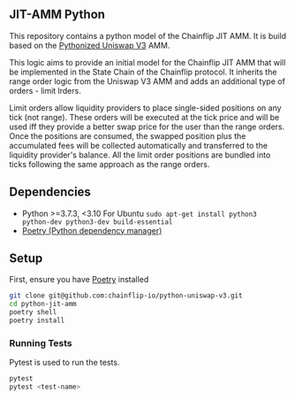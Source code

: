 ## JIT-AMM Python
This repository contains a python model of the Chainflip JIT AMM. It is build based on the [Pythonized Uniswap V3](https://github.com/chainflip-io/python-uniswap-v3) AMM.

This logic aims to provide an initial model for the Chainflip JIT AMM that will be implemented in the State Chain of the Chainflip protocol. It inherits the range order logic from the Uniswap V3 AMM and adds an additional type of orders - limit lrders. 

Limit orders allow liquidity providers to place single-sided positions on any tick (not range). These orders will be executed at the tick price and will be used iff they provide a better swap price for the user than the range orders. Once the positions are consumed, the swapped position plus the accumulated fees will be collected automatically and transferred to the liquidity provider's balance. All the limit order positions are bundled into ticks following the same approach as the range orders.

## Dependencies

- Python >=3.7.3, <3.10
For Ubuntu `sudo apt-get install python3 python-dev python3-dev build-essential`
- [Poetry (Python dependency manager)](https://python-poetry.org/docs/)


## Setup

First, ensure you have [Poetry](https://python-poetry.org) installed

```bash
git clone git@github.com:chainflip-io/python-uniswap-v3.git
cd python-jit-amm
poetry shell
poetry install
```

### Running Tests

Pytest is used to run the tests.

```bash
pytest
pytest <test-name>
```
